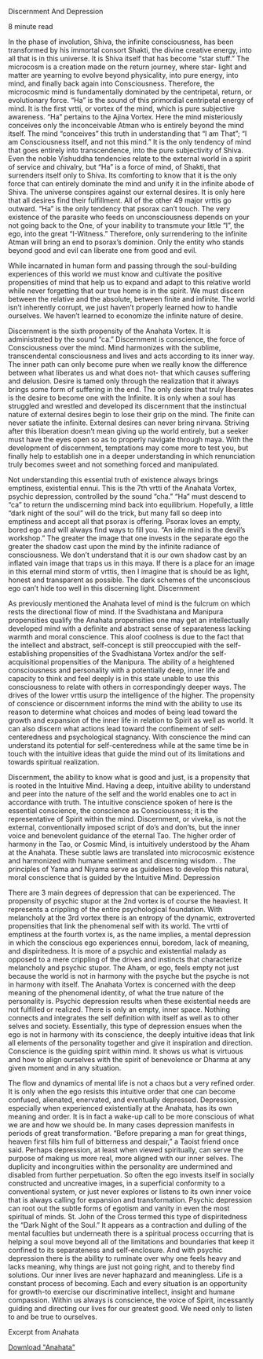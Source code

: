 
Discernment And Depression

8 minute read

In the phase of involution, Shiva, the infinite consciousness, has been transformed by his immortal consort Shakti, the divine creative energy, into all that is in this universe. It is Shiva itself that has become “star stuff.” The microcosm is a creation made on the return journey, where star- light and matter are yearning to evolve beyond physicality, into pure energy, into mind, and finally back again into Consciousness. Therefore, the microcosmic mind is fundamentally dominated by the centripetal, return, or evolutionary force. “Ha” is the sound of this primordial centripetal energy of mind. It is the first vrtti, or vortex of the mind, which is pure subjective awareness. “Ha” pertains to the Ajina Vortex. Here the mind misteriously conceives only the inconceivable Atman who is entirely beyond the mind itself. The mind “conceives” this truth in understanding that “I am That”; “I am Consciousness itself, and not this mind.” It is the only tendency of mind that goes entirely into transcendence, into the pure subjectivity of Shiva. Even the noble Vishuddha tendencies relate to the external world in a spirit of service and chivalry, but “Ha” is a force of mind, of Shakti, that surrenders itself only to Shiva. Its comforting to know that it is the only force that can entirely dominate the mind and unify it in the infinite abode of Shiva. The universe conspires against our external desires. It is only here that all desires find their fulfillment. All of the other 49 major vrttis go outward. “Ha” is the only tendency that psorax can’t touch. The very existence of the parasite who feeds on unconsciousness depends on your not going back to the One, of your inability to transmute your little “I”, the ego, into the great “I-Witness.” Therefore, only surrendering to the infinite Atman will bring an end to psorax’s dominion. Only the entity who stands beyond good and evil can liberate one from good and evil.

While incarnated in human form and passing through the soul-building experiences of this world we must know and cultivate the positive propensities of mind that help us to expand and adapt to this relative world while never forgetting that our true home is in the spirit. We must discern between the relative and the absolute, between finite and infinite. The world isn’t inherently corrupt, we just haven’t properly learned how to handle ourselves. We haven’t learned to economize the infinite nature of desire.

Discernment is the sixth propensity of the Anahata Vortex. It is administrated by the sound “ca.” Discernment is conscience, the force of Consciousness over the mind. Mind harmonizes with the sublime, transcendental consciousness and lives and acts according to its inner way. The inner path can only become pure when we really know the difference between what liberates us and what does not- that which causes suffering and delusion. Desire is tamed only through the realization that it always brings some form of suffering in the end. The only desire that truly liberates is the desire to become one with the Infinite. It is only when a soul has struggled and wrestled and developed its discernment that the instinctual nature of external desires begin to lose their grip on the mind. The finite can never satiate the infinite. External desires can never bring nirvana. Striving after this liberation doesn’t mean giving up the world entirely, but a seeker must have the eyes open so as to properly navigate through maya. With the development of discernment, temptations may come more to test you, but finally help to establish one in a deeper understanding in which renunciation truly becomes sweet and not something forced and manipulated.

Not understanding this essential truth of existence always brings emptiness, existential ennui. This is the 7th vrtti of the Anahata Vortex, psychic depression, controlled by the sound “cha.” “Ha” must descend to “ca” to return the undiscerning mind back into equilibrium. Hopefully, a little “dark night of the soul” will do the trick, but many fall so deep into emptiness and accept all that psorax is offering. Psorax loves an empty, bored ego and will always find ways to fill you. “An idle mind is the devil’s workshop.” The greater the image that one invests in the separate ego the greater the shadow cast upon the mind by the infinite radiance of consciousness. We don’t understand that it is our own shadow cast by an inflated vain image that traps us in this maya. If there is a place for an image in this eternal mind storm of vrttis, then I imagine that is should be as light, honest and transparent as possible. The dark schemes of the unconscious ego can’t hide too well in this discerning light. Discernment

As previously mentioned the Anahata level of mind is the fulcrum on which rests the directional flow of mind. If the Svadhistana and Manipura propensities qualify the Anahata propensities one may get an intellectually developed mind with a definite and abstract sense of separateness lacking warmth and moral conscience. This aloof coolness is due to the fact that the intellect and abstract, self-concept is still preoccupied with the self- establishing propensities of the Svadhistana Vortex and/or the self- acquisitional propensities of the Manipura. The ability of a heightened consciousness and personality with a potentially deep, inner life and capacity to think and feel deeply is in this state unable to use this consciousness to relate with others in correspondingly deeper ways. The drives of the lower vrttis usurp the intelligence of the higher. The propensity of conscience or discernment informs the mind with the ability to use its reason to determine what choices and modes of being lead toward the growth and expansion of the inner life in relation to Spirit as well as world. It can also discern what actions lead toward the confinement of self-centeredness and psychological stagnancy. With conscience the mind can understand its potential for self-centeredness while at the same time be in touch with the intuitive ideas that guide the mind out of its limitations and towards spiritual realization.

Discernment, the ability to know what is good and just, is a propensity that is rooted in the Intuitive Mind. Having a deep, intuitive ability to understand and peer into the nature of the self and the world enables one to act in accordance with truth. The intuitive conscience spoken of here is the essential conscience, the conscience as Consciousness; it is the representative of Spirit within the mind. Discernment, or viveka, is not the external, conventionally imposed script of do’s and don’ts, but the inner voice and benevolent guidance of the eternal Tao. The higher order of harmony in the Tao, or Cosmic Mind, is intuitively understood by the Aham at the Anahata. These subtle laws are translated into microcosmic existence and harmonized with humane sentiment and discerning wisdom. . The principles of Yama and Niyama serve as guidelines to develop this natural, moral conscience that is guided by the Intuitive Mind. Depression

There are 3 main degrees of depression that can be experienced. The propensity of psychic stupor at the 2nd vortex is of course the heaviest. It represents a crippling of the entire psychological foundation. With melancholy at the 3rd vortex there is an entropy of the dynamic, extroverted propensities that link the phenomenal self with its world. The vrtti of emptiness at the fourth vortex is, as the name implies, a mental depression in which the conscious ego experiences ennui, boredom, lack of meaning, and dispiritedness. It is more of a psychic and existential malady as opposed to a mere crippling of the drives and instincts that characterize melancholy and psychic stupor. The Aham, or ego, feels empty not just because the world is not in harmony with the psyche but the psyche is not in harmony with itself. The Anahata Vortex is concerned with the deep meaning of the phenomenal identity, of what the true nature of the personality is. Psychic depression results when these existential needs are not fulfilled or realized. There is only an empty, inner space. Nothing connects and integrates the self definition with itself as well as to other selves and society. Essentially, this type of depression ensues when the ego is not in harmony with its conscience, the deeply intuitive ideas that link all elements of the personality together and give it inspiration and direction. Conscience is the guiding spirit within mind. It shows us what is virtuous and how to align ourselves with the spirit of benevolence or Dharma at any given moment and in any situation.

The flow and dynamics of mental life is not a chaos but a very refined order. It is only when the ego resists this intuitive order that one can become confused, alienated, enervated, and eventually depressed. Depression, especially when experienced existentially at the Anahata, has its own meaning and order. It is in fact a wake-up call to be more conscious of what we are and how we should be. In many cases depression manifests in periods of great transformation. “Before preparing a man for great things, heaven first fills him full of bitterness and despair,” a Taoist friend once said. Perhaps depression, at least when viewed spiritually, can serve the purpose of making us more real, more aligned with our inner selves. The duplicity and incongruities within the personality are undermined and disabled from further perpetuation. So often the ego invests itself in socially constructed and uncreative images, in a superficial conformity to a conventional system, or just never explores or listens to its own inner voice that is always calling for expansion and transformation. Psychic depression can root out the subtle forms of egotism and vanity in even the most spiritual of minds. St. John of the Cross termed this type of dispiritedness the “Dark Night of the Soul.” It appears as a contraction and dulling of the mental faculties but underneath there is a spiritual process occurring that is helping a soul move beyond all of the limitations and boundaries that keep it confined to its separateness and self-enclosure. And with psychic depression there is the ability to ruminate over why one feels heavy and lacks meaning, why things are just not going right, and to thereby find solutions. Our inner lives are never haphazard and meaningless. Life is a constant process of becoming. Each and every situation is an opportunity for growth-to exercise our discriminative intellect, insight and humane compassion. Within us always is conscience, the voice of Spirit, incessantly guiding and directing our lives for our greatest good. We need only to listen to and be true to ourselves.


Excerpt from Anahata

<a href="http://data.elmisterio.org/books/anahata.pdf">Download "Anahata"</a>


